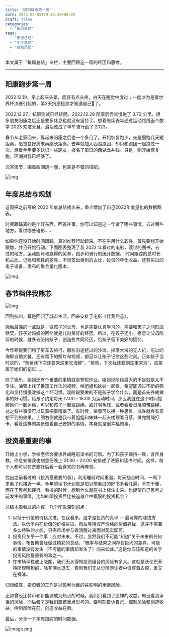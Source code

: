 ```yaml
---
title: "回归城市第一周"
date: 2023-02-05T19:46:20+08:00
draft: false
categories:
  - "每周总结"
tags:
  - "反思总结"
  - "年度总结"
  - "控制风险"
---
```


本文属于「每周总结」专栏，主要回顾这一周的经历和思考。

---

## 阳康跑步第一周

2022.12.19，早上起床头晕，而且有点头疼，白天在睡觉中度过；一度以为是看世界杯决赛引起的，第2天抗原检测才知道自己🐑了。

2022.12.27，抗原测试已经转阴。2022.12.28 阳康后尝试慢跑了 3.72 公里。很多朋友阳康之后还是要多休息也就没有坚持了。想着继续去年通过运动路线画个数字 2023 欢度元旦，最后改成了单车骑行画了 2023。

春节从老家回来，算起来阳康之后也一个多月了。开始恢复跑步，先是慢跑几天短距离，感觉良好周末再跑长距离。去年就加入西湖跑团，却只和跑团一起跑过一次。想着今年要多认识一些跑友，报名了周日的西湖龙井线。只是，刚开始恢复跑，环湖对我已经够了。

元宵佳节，围着西湖跑一圈，也算是不错的搭配。

![img](https://cdn.nlark.com/yuque/0/2023/png/177619/1675600128594-64cac4ac-e1a2-41a9-8da9-9bc6ceebf418.png)

## 年度总结与规划

这周把之前写的 2022 年度总结找出来，重点增加了自己2022年度量化的数据图表。

时间跟踪真的是个好东西，回首往事，你可以知道这一年做了哪些事情，去过哪些地方，看过哪些电影……

如果你还没开始时间跟踪，真的推荐行动起来。不在乎用什么软件，首先要想开始跟踪，并且开始行动。下面图表整理了我 2022 年看过的电影，读过的图书，去过的地方，运动圆环和赢得的奖章，跑步和骑行的统计数据， 时间跟踪的总时长和占比，记账和预算的差异，不同支出类别的占比，投资的年化收益，还有买过的电子设备，发布的集合量化版本。

![img](https://cdn.nlark.com/yuque/0/2023/png/177619/1675600760313-043eb781-07bb-4f74-8017-ce86f10f41c7.png)

## 春节档伴我熊芯

![img](https://cdn.nlark.com/yuque/0/2023/png/177619/1675604839252-2c97be74-71e6-43f0-a0a5-3b937b36c153.png)

回到杭州，算是回归了城市生活，回来安排了电影《伴我熊芯》。

感触最深的一点就是，做孩子的父母，也是需要认真学习的，需要和孩子之间形成默契。孩子对妈妈的回忆就是儿时美好的经历。所以，在孩子还小，愿意让父母陪伴的时候，就多去陪陪孩子，创造些共同经历，给孩子留下美好的回忆。

今年寒假我们租了房车去旅行，那些沿途挖过的沙滩，掉落大海的无人机，吃过的海鲜自助大餐，还有留下的照片和视频，都足以让孩子记住这些时刻。正如孩子当时说的，“爸爸我下次还要来这里吃海鲜”，“爸爸，下次我还要到这里来玩”，这是属于她们的记忆……

除了娱乐，姐姐还有个重要的事情就是寒假作业。姐姐现阶段最大的不足就是太不专注。油管上找了番茄工作法的视频，给姐姐和妹妹一起看，希望能通过不断的强化和坚持慢慢改掉这个坏习惯。现阶段要做的不是孩子学会什么，而是首先养成做事的好习惯。给孩子约定每天 17:00 - 18:00 为运动时间，那么我就在这个时间提醒她们一起运动，可以和孩子一起或跳绳，或打羽毛球，或者看着日落顺带跳绳，总之有些事情可以玩着把事情做了。有时候，做事可以换一种思维，或许就会有意想不到的效果。上图右侧就是我带着姐姐和妹妹一起去楼顶看日落，做完跳绳打卡，看着这样的美景做着自己安排的事情，本身就是很幸福的事。

## 投资最重要的事

开始上小学，学校老师会要求养成睡前读书的习惯。为了和孩子保持一致，言传身教，作息安排我也刻意把晚上 21:00 - 22:00 安排成了洗簌和读书时间。这样，每个人都可以在洗簌好后看一会喜欢的书再睡觉。

找出之前看过的《投资最重要的事》，利用睡前时间重温。每天抽点时间，一周下来看了也接近一半。今年的读书计划就是把以前看过的好书多看几遍，不在于量，而在于思考和践行。看书的时候，想到什么就在书上标注出来，也促使自己思考之前发生的事情，比如韩国投资巨佬被迫减仓中概股的投资机会？

总结本周看过的内容，几个印象深刻的点：

1. 以低于价值的价格买进。在我看来，这才是投资的真谛 -- 最可靠的赚钱方法。以低于内在价值的价格买进，然后等待资产价格向价值靠拢，这并不需要多么特殊的才能，只需市场参与者清醒过来面对现实即可。
2. 投资只关乎一件事：应对未来。不过，显然我们不可能"知道"关于未来的任何事情。布鲁斯曾经做过精彩的总结，“概率与结果之间存在巨大的差异。可能的事情没有发生（不可能的事情却发生了）向来如此。”这是你应该知道的关于投资风险最重要的事之一。
3. 在市场平稳或上涨期，我们无从得知投资组合的风险有多大。这就是沃伦巴菲特所观察到的，除非潮水退去，否则我们无从分辨游泳者中谁穿着衣服，谁又在裸泳。

归根结底，投资者的工作是以盈利为目的并聪明的承担风险。

正如曾经比特币和新能源成为热点的时候，我们只看到了股神的收益，却没看到承担的风险，而后者才是我们应该重点思考的。要时刻告诉自己，控制风险和创造收益，控制风险在前，创造收益在后。

最后，分享一下本周跟踪的时间数据。

![image.png](https://cdn.nlark.com/yuque/0/2023/png/177619/1675611901342-9360ef1c-b63f-41d9-b72a-2921fe4416d1.png?x-oss-process=image%2Fresize%2Cw_1500%2Climit_0)
